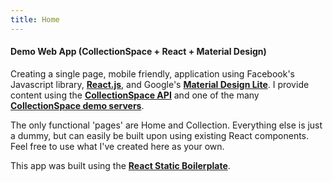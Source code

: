 ```yaml
---
title: Home
---
```

#### Demo Web App (CollectionSpace + React + Material Design)

Creating a single page, mobile friendly, application using Facebook's 
Javascript library, [**React.js**](https://facebook.github.io/react/), 
and Google's [**Material Design Lite**](https://getmdl.io/). I provide content using the [**CollectionSpace API**](https://www.npmjs.com/package/cspace-api) 
and one of the many [**CollectionSpace demo servers**](http://www.collectionspace.org/demo/).  

The only functional 'pages' are Home and Collection. 
Everything else is just a dummy, but can easily be built upon using existing React components. 
Feel free to use what I've created here as your own.

This app was built using the [**React Static Boilerplate**](https://github.com/kriasoft/react-static-boilerplate).

